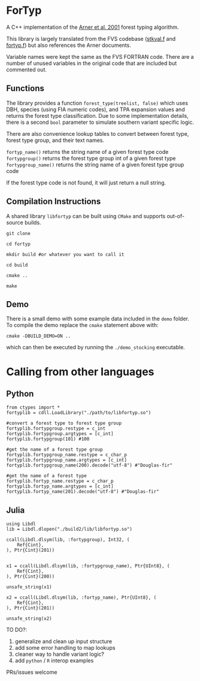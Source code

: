 # ForTyp

A C++ implementation of the [Arner et al. 2001](https://www.fs.fed.us/fmsc/ftp/fvs/docs/gtr/Arner2001.pdf) forest typing algorithm.

This library is largely translated from the FVS codebase ([stkval.f](https://sourceforge.net/p/open-fvs/code/HEAD/tree/trunk/vbase/stkval.f) and [fortyp.f](https://sourceforge.net/p/open-fvs/code/HEAD/tree/trunk/vbase/fortyp.f)) but also references the Arner documents.

Variable names were kept the same as the FVS FORTRAN code. There are a number of unused variables in the original code that are included but commented out.

## Functions

The library provides a function `forest_type(treelist, false)` which uses DBH, species (using FIA numeric codes), and TPA expansion values and returns the forest type classification. Due to some implementation details, there is a second `bool` parameter to simulate southern variant specific logic.

There are also convenience lookup tables to convert between forest type, forest type group, and their text names.

`fortyp_name()` returns the string name of a given forest type code
`fortypgroup()` returns the forest type group int of a given forest type
`fortypgroup_name()` returns the string name of a given forest type group code

If the forest type code is not found, it will just return a null string.

## Compilation Instructions
A shared library `libfortyp` can be built using `CMake` and supports out-of-source builds.

```shell
git clone

cd fortyp

mkdir build #or whatever you want to call it

cd build

cmake ..

make
```

## Demo

There is a small demo with some example data included in the `demo` folder. To compile the demo replace the `cmake` statement above with:

```shell
cmake -DBUILD_DEMO=ON ..
```

which can then be executed by running the `./demo_stocking` executable.

# Calling from other languages
## Python 

```
from ctypes import *
fortyplib = cdll.LoadLibrary("./path/to/libfortyp.so")

#convert a forest type to forest type group
fortyplib.fortypgroup.restype = c_int
fortyplib.fortypgroup.argtypes = [c_int]
fortyplib.fortypgroup(101) #100

#get the name of a forest type group
fortyplib.fortypgroup_name.restype = c_char_p
fortyplib.fortypgroup_name.argtypes = [c_int]
fortyplib.fortypgroup_name(200).decode("utf-8") #"Douglas-fir"

#get the name of a forest type
fortyplib.fortyp_name.restype = c_char_p
fortyplib.fortyp_name.argtypes = [c_int]
fortyplib.fortyp_name(201).decode("utf-8") #"Douglas-fir"

```

## Julia

```
using Libdl
lib = Libdl.dlopen("./build2/lib/libfortyp.so")

ccall(Libdl.dlsym(lib, :fortypgroup), Int32, (
    Ref{Cint},
), Ptr{Cint}(201))


x1 = ccall(Libdl.dlsym(lib, :fortypgroup_name), Ptr{UInt8}, (
    Ref{Cint},
), Ptr{Cint}(200))

unsafe_string(x1)

x2 = ccall(Libdl.dlsym(lib, :fortyp_name), Ptr{UInt8}, (
    Ref{Cint},
), Ptr{Cint}(201))

unsafe_string(x2)

```

TO DO?:
1. generalize and clean up input structure
2. add some error handling to map lookups
3. cleaner way to handle variant logic?
4. add `python` / `R` interop examples

PRs/issues welcome